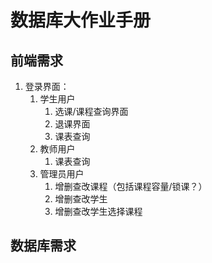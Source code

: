 # 数据库大作业手册

## 前端需求

1. 登录界面：
    1. 学生用户
        1. 选课/课程查询界面
        2. 退课界面
        3. 课表查询
    2. 教师用户
        1. 课表查询
    3. 管理员用户
        1. 增删查改课程（包括课程容量/锁课？）
        2. 增删查改学生
        3. 增删查改学生选择课程

## 数据库需求



